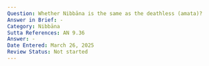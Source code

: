 ```yaml
---
Question: Whether Nibbāna is the same as the deathless (amata)?
Answer in Brief: -
Category: Nibbāna
Sutta References: AN 9.36
Answer: -
Date Entered: March 26, 2025
Review Status: Not started
---
```


